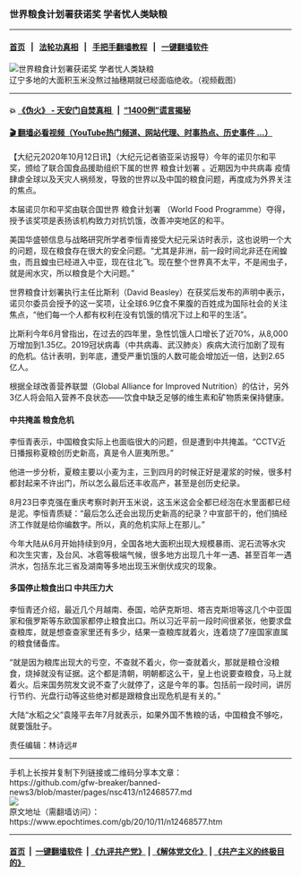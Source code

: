 ### 世界粮食计划署获诺奖 学者忧人类缺粮
------------------------

#### [首页](https://github.com/gfw-breaker/banned-news3/blob/master/README.md) &nbsp;&nbsp;|&nbsp;&nbsp; [法轮功真相](https://github.com/begood0513/basic/blob/master/README.md)  &nbsp;&nbsp;|&nbsp;&nbsp; [手把手翻墙教程](https://github.com/gfw-breaker/guides/wiki)  &nbsp;&nbsp;|&nbsp;&nbsp; [一键翻墙软件](https://github.com/gfw-breaker/nogfw/blob/master/README.md)  



<div><img alt="世界粮食计划署获诺奖 学者忧人类缺粮" class="attachment-djy_600_400 size-djy_600_400 wp-post-image" src="https://i.epochtimes.com/assets/uploads/2020/07/Screenshot-2020-07-30-at-17.41.40-600x400.png"/>
<div class="caption">
 辽宁多地的大面积玉米没熬过抽穗期就已经面临绝收。（视频截图）
</div></div><hr/>

#### 💥 [《伪火》 - 天安门自焚真相 ](http://158.247.195.190:10000/videos/blog/weihuo.html)&nbsp; |&nbsp; [“1400例”谎言揭秘  ](http://158.247.195.190:10000/videos/blog/jiexi1400.html)

#### [ 🎬  翻墙必看视频（YouTube热门频道、网站代理、时事热点、历史事件 ...）](https://github.com/gfw-breaker/links/blob/master/banned.md)

<div><p>
 【大纪元2020年10月12日讯】（大纪元记者骆亚采访报导）今年的诺贝尔和平奖，颁给了联合国食品援助组织下属的世界
 <ok href="https://www.epochtimes.com/gb/tag/%E7%B2%AE%E9%A3%9F%E8%AE%A1%E5%88%92%E7%BD%B2.html">
  粮食计划署
 </ok>
 。近期因为中共病毒
 <ok href="https://www.epochtimes.com/gb/tag/%E7%96%AB%E6%83%85.html">
  疫情
 </ok>
 肆虐全球以及天灾人祸频发，导致的世界以及中国的粮食问题，再度成为外界关注的焦点。
</p>
<p>
 本届诺贝尔和平奖由联合国世界
 <ok href="https://www.epochtimes.com/gb/tag/%E7%B2%AE%E9%A3%9F%E8%AE%A1%E5%88%92%E7%BD%B2.html">
  粮食计划署
 </ok>
 （World Food Programme）夺得，授予该奖项是表扬该机构致力对抗饥饿，改善冲突地区的和平。
</p>
<p>
 美国华盛顿信息与战略研究所学者李恒青接受大纪元采访时表示，这也说明一个大的问题，现在粮食存在很大的安全问题。“尤其是非洲，前一段时间北非还在闹蝗虫，而且蝗虫已经进入中亚，现在往北飞。现在整个世界真不太平，不是闹虫子，就是闹水灾，所以粮食是个大问题。”
</p>
<p>
 世界粮食计划署执行主任比斯利（David Beasley）在获奖后发布的声明中表示，诺贝尔委员会授予的这一奖项，让全球6.9亿食不果腹的百姓成为国际社会的关注焦点，“他们每一个人都有权利在没有饥饿的情况下过上和平的生活”。
</p>
<p>
 比斯利今年6月曾指出，在过去的四年里，急性饥饿人口增长了近70%，从8,000万增加到1.35亿。2019冠状病毒（中共病毒、武汉肺炎）疾病大流行加剧了现有的危机。估计表明，到年底，遭受严重饥饿的人数可能会增加近一倍，达到2.65亿人。
</p>
<p>
 根据全球改善营养联盟（Global Alliance for Improved Nutrition）的估计，另外3亿人将会陷入营养不良状态——饮食中缺乏足够的维生素和矿物质来保持健康。
</p>
<h4>
 中共掩盖
 <ok href="https://www.epochtimes.com/gb/tag/%E7%B2%AE%E9%A3%9F%E5%8D%B1%E6%9C%BA.html">
  粮食危机
 </ok>
</h4>
<p>
 李恒青表示，中国粮食实际上也面临很大的问题，但是遭到中共掩盖。“CCTV近日播报称夏粮创历史新高，真是令人匪夷所思。”
</p>
<p>
 他进一步分析，夏粮主要以小麦为主，三到四月的时候正好是灌浆的时候，很多村都封起来不许出门，所以怎么最后还丰收高产，甚至是创历史纪录。
</p>
<p>
 8月23日李克强在重庆考察时剥开玉米说，这玉米这会全都已经泡在水里面都已经是泥。李恒青质疑：“最后怎么还会出现历史新高的纪录？中宣部干的，他们搞经济工作就是给你编数字。所以，真的危机实际上在那儿。”
</p>
<p>
 今年大陆从6月开始持续到9月，全国各地大面积出现大规模暴雨、泥石流等水灾和次生灾害，及台风、冰雹等极端气候，很多地方出现几十年一遇、甚至百年一遇洪水，包括东北三省及湖南等多地出现玉米倒伏成灾的现象。
</p>
<h4>
 多国停止粮食出口 中共压力大
</h4>
<p>
 李恒青还介绍，最近几个月越南、泰国，哈萨克斯坦、塔吉克斯坦等这几个中亚国家和俄罗斯等东欧国家都停止粮食出口。所以习近平前一段时间很紧张，他要求盘查粮库，就是想查查家里还有多少，结果一查粮库就着火，连着烧了7座国家直属的粮食储备库。
</p>
<p>
 “就是因为粮库出现大的亏空，不查就不着火，你一查就着火，那就是粮仓没粮食，烧掉就没有证据。这个都是清朝，明朝都这么干，皇上也说要查粮食，马上就着火。后来国务院发文说不查了火就停了，这是今年的事。包括前一段时间，讲厉行节约、光盘行动等这些绝对都是跟粮食出现危机是有关的。”
</p>
<p>
 大陆“水稻之父”袁隆平去年7月就表示，如果外国不售粮的话，中国粮食不够吃，就要饿肚子。
</p>
<p>
 责任编辑：林诗远#
</p>
</div>
<hr/>
手机上长按并复制下列链接或二维码分享本文章：<br/>
https://github.com/gfw-breaker/banned-news3/blob/master/pages/nsc413/n12468577.md <br/>
<a href='https://github.com/gfw-breaker/banned-news3/blob/master/pages/nsc413/n12468577.md'><img src='https://github.com/gfw-breaker/banned-news3/blob/master/pages/nsc413/n12468577.md.png'/></a> <br/>
原文地址（需翻墙访问）：https://www.epochtimes.com/gb/20/10/11/n12468577.htm


------------------------
#### [首页](https://github.com/gfw-breaker/banned-news3/blob/master/README.md) &nbsp;|&nbsp; [一键翻墙软件](https://github.com/gfw-breaker/nogfw/blob/master/README.md) &nbsp;| [《九评共产党》](https://github.com/gfw-breaker/9ping.md/blob/master/README.md#九评之一评共产党是什么) | [《解体党文化》](https://github.com/gfw-breaker/jtdwh.md/blob/master/README.md) | [《共产主义的终极目的》](https://github.com/gfw-breaker/gczydzjmd.md/blob/master/README.md)


<img src='http://gfw-breaker.win/banned-news3/pages/nsc413/n12468577.md' width='0px' height='0px'/>